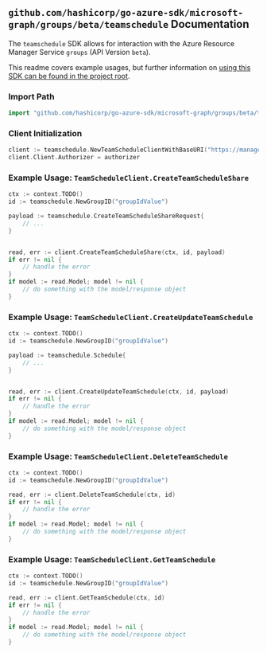 
## `github.com/hashicorp/go-azure-sdk/microsoft-graph/groups/beta/teamschedule` Documentation

The `teamschedule` SDK allows for interaction with the Azure Resource Manager Service `groups` (API Version `beta`).

This readme covers example usages, but further information on [using this SDK can be found in the project root](https://github.com/hashicorp/go-azure-sdk/tree/main/docs).

### Import Path

```go
import "github.com/hashicorp/go-azure-sdk/microsoft-graph/groups/beta/teamschedule"
```


### Client Initialization

```go
client := teamschedule.NewTeamScheduleClientWithBaseURI("https://management.azure.com")
client.Client.Authorizer = authorizer
```


### Example Usage: `TeamScheduleClient.CreateTeamScheduleShare`

```go
ctx := context.TODO()
id := teamschedule.NewGroupID("groupIdValue")

payload := teamschedule.CreateTeamScheduleShareRequest{
	// ...
}


read, err := client.CreateTeamScheduleShare(ctx, id, payload)
if err != nil {
	// handle the error
}
if model := read.Model; model != nil {
	// do something with the model/response object
}
```


### Example Usage: `TeamScheduleClient.CreateUpdateTeamSchedule`

```go
ctx := context.TODO()
id := teamschedule.NewGroupID("groupIdValue")

payload := teamschedule.Schedule{
	// ...
}


read, err := client.CreateUpdateTeamSchedule(ctx, id, payload)
if err != nil {
	// handle the error
}
if model := read.Model; model != nil {
	// do something with the model/response object
}
```


### Example Usage: `TeamScheduleClient.DeleteTeamSchedule`

```go
ctx := context.TODO()
id := teamschedule.NewGroupID("groupIdValue")

read, err := client.DeleteTeamSchedule(ctx, id)
if err != nil {
	// handle the error
}
if model := read.Model; model != nil {
	// do something with the model/response object
}
```


### Example Usage: `TeamScheduleClient.GetTeamSchedule`

```go
ctx := context.TODO()
id := teamschedule.NewGroupID("groupIdValue")

read, err := client.GetTeamSchedule(ctx, id)
if err != nil {
	// handle the error
}
if model := read.Model; model != nil {
	// do something with the model/response object
}
```
